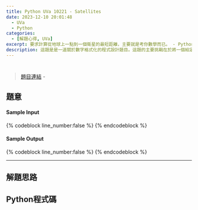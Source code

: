 ```yaml
---
title: Python UVa 10221 - Satellites
date: 2023-12-10 20:01:48
  - UVa
  - Python
categories:
  - [解題心得, UVa]
excerpt: 要求計算從地球上一點到一個衛星的最短距離，主要就是考你數學而已。 - Python UVa 10221 - Satellites 解題心得
description: 這題是是一道關於數字格式化的程式設計題目。這題的主要挑戰在於將一個給定的數字轉換成孟加拉的數字表示方式，這題是一個很好的練習，用於加強對數字格式化和遞迴方法的理解。 - Python UVa 10221 - Satellites 解題心得
---
```

# 

>[題目連結]() - 


## 題意


#### Sample Input 
{% codeblock line_number:false %}
{% endcodeblock %}

#### Sample Output 
{% codeblock line_number:false %}
{% endcodeblock %}

---

## 解題思路


## Python程式碼
```python

```